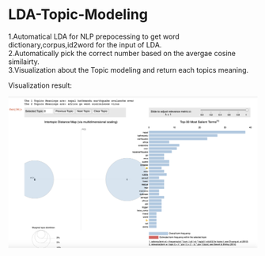 # LDA-Topic-Modeling
1.Automatical LDA for NLP prepocessing to get word dictionary,corpus,id2word for the input of LDA.   
2.Automatically pick the correct number based on the avergae cosine similairty.   
3.Visualization about the Topic modeling and return each topics meaning.    


Visualization result:

![Automatical LDA result](https://github.com/yuxiangh/LDA-Topic-Modeling/blob/master/Screen%20Shot%202018-07-09%20at%2012.37.57%20AM.png)


